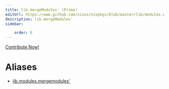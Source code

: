 ```yaml
---
title: lib.mergeModules' (Prime)
editUrl: https://www.github.com/nixos/nixpkgs/blob/master/lib/modules.nix#L547C19
description: lib.mergeModules'
sidebar:

    order: 8
---
```


<a href="https://www.github.com/nixos/nixpkgs/blob/master/lib/modules.nix#L547C19">Contribute Now!</a>


# Aliases

- [lib.modules.mergemodules'](/nix-doc-comments/reference/lib/modules/lib-modules-mergemodules' (prime))


